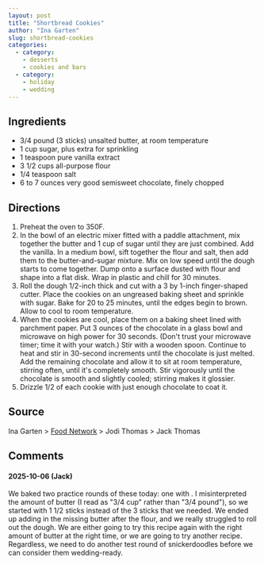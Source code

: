 ```yaml
---
layout: post
title: "Shortbread Cookies"
author: "Ina Garten"
slug: shortbread-cookies
categories:
  - category:
    - desserts
    - cookies and bars
  - category:
    - holiday
    - wedding
---
```


## Ingredients

- 3/4 pound (3 sticks) unsalted butter, at room temperature
- 1 cup sugar, plus extra for sprinkling
- 1 teaspoon pure vanilla extract
- 3 1/2 cups all-purpose flour
- 1/4 teaspoon salt
- 6 to 7 ounces very good semisweet chocolate, finely chopped

## Directions

1. Preheat the oven to 350F.
2. In the bowl of an electric mixer fitted with a paddle attachment, mix together the butter and 1 cup of sugar until they are just combined. Add the vanilla. In a medium bowl, sift together the flour and salt, then add them to the butter-and-sugar mixture. Mix on low speed until the dough starts to come together. Dump onto a surface dusted with flour and shape into a flat disk. Wrap in plastic and chill for 30 minutes.
3. Roll the dough 1/2-inch thick and cut with a 3 by 1-inch finger-shaped cutter. Place the cookies on an ungreased baking sheet and sprinkle with sugar. Bake for 20 to 25 minutes, until the edges begin to brown. Allow to cool to room temperature.
4. When the cookies are cool, place them on a baking sheet lined with parchment paper. Put 3 ounces of the chocolate in a glass bowl and microwave on high power for 30 seconds. (Don't trust your microwave timer; time it with your watch.) Stir with a wooden spoon. Continue to heat and stir in 30-second increments until the chocolate is just melted. Add the remaining chocolate and allow it to sit at room temperature, stirring often, until it's completely smooth. Stir vigorously until the chocolate is smooth and slightly cooled; stirring makes it glossier.
5. Drizzle 1/2 of each cookie with just enough chocolate to coat it.

## Source

Ina Garten > [Food Network](https://www.foodnetwork.com/recipes/ina-garten/shortbread-cookies-recipe-1945855) > Jodi Thomas > Jack Thomas

## Comments

#### 2025-10-06 (Jack)

We baked two practice rounds of these today: one with . I misinterpreted the amount of butter (I read as "3/4 cup" rather than "3/4 pound"), so we started with 1 1/2 sticks instead of the 3 sticks that we needed. We ended up adding in the missing butter after the flour, and we really struggled to roll out the dough. We are either going to try this recipe again with the right amount of butter at the right time, or we are going to try another recipe. Regardless, we need to do another test round of snickerdoodles before we can consider them wedding-ready.
